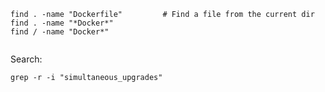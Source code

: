 
```shell script
find . -name "Dockerfile"         # Find a file from the current dir
find . -name "*Docker*"
find / -name "Docker*"


```


Search:

```
grep -r -i "simultaneous_upgrades"
```

